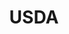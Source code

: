 ---
name: Hubert Hamar*
department: Department of Agriculture
sub-department: National Agricultural Statistics Service^
title: USDA
---